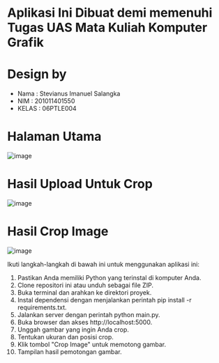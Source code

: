 # Aplikasi Ini Dibuat demi memenuhi Tugas UAS Mata Kuliah Komputer Grafik

# Design by

  - Nama   : Stevianus Imanuel Salangka
  - NIM    : 201011401550
  - KELAS  : 06PTLE004

# Halaman Utama
![image](https://github.com/Stevianus/komputer_grafik/assets/138900658/0b9643d5-4158-426f-b6f5-4c0c6ce63f22)

# Hasil Upload Untuk Crop
![image](https://github.com/Stevianus/komputer_grafik/assets/138900658/e5167968-5e4b-4748-b959-4312a2c479a0)

# Hasil Crop Image
![image](https://github.com/Stevianus/komputer_grafik/assets/138900658/3109da3e-be8b-40e1-baef-d38341aa5da7)



Ikuti langkah-langkah di bawah ini untuk menggunakan aplikasi ini:

1. Pastikan Anda memiliki Python yang terinstal di komputer Anda.
2. Clone repositori ini atau unduh sebagai file ZIP.
3. Buka terminal dan arahkan ke direktori proyek.
4. Instal dependensi dengan menjalankan perintah pip install -r requirements.txt.
5. Jalankan server dengan perintah python main.py.
6. Buka browser dan akses http://localhost:5000.
7. Unggah gambar yang ingin Anda crop.
8. Tentukan ukuran dan posisi crop.
9. Klik tombol "Crop Image" untuk memotong gambar.
10. Tampilan hasil pemotongan gambar.
